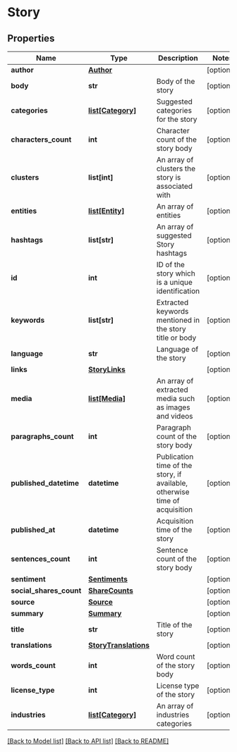 # Story

## Properties
Name | Type | Description | Notes
------------ | ------------- | ------------- | -------------
**author** | [**Author**](Author.md) |  | [optional] 
**body** | **str** | Body of the story | [optional] 
**categories** | [**list[Category]**](Category.md) | Suggested categories for the story | [optional] 
**characters_count** | **int** | Character count of the story body | [optional] 
**clusters** | **list[int]** | An array of clusters the story is associated with | [optional] 
**entities** | [**list[Entity]**](Entity.md) | An array of entities | [optional] 
**hashtags** | **list[str]** | An array of suggested Story hashtags | [optional] 
**id** | **int** | ID of the story which is a unique identification | [optional] 
**keywords** | **list[str]** | Extracted keywords mentioned in the story title or body | [optional] 
**language** | **str** | Language of the story | [optional] 
**links** | [**StoryLinks**](StoryLinks.md) |  | [optional] 
**media** | [**list[Media]**](Media.md) | An array of extracted media such as images and videos | [optional] 
**paragraphs_count** | **int** | Paragraph count of the story body | [optional] 
**published_datetime** | **datetime** | Publication time of the story, if available, otherwise time of acquisition | [optional] 
**published_at** | **datetime** | Acquisition time of the story | [optional] 
**sentences_count** | **int** | Sentence count of the story body | [optional] 
**sentiment** | [**Sentiments**](Sentiments.md) |  | [optional] 
**social_shares_count** | [**ShareCounts**](ShareCounts.md) |  | [optional] 
**source** | [**Source**](Source.md) |  | [optional] 
**summary** | [**Summary**](Summary.md) |  | [optional] 
**title** | **str** | Title of the story | [optional] 
**translations** | [**StoryTranslations**](StoryTranslations.md) |  | [optional] 
**words_count** | **int** | Word count of the story body | [optional] 
**license_type** | **int** | License type of the story | [optional] 
**industries** | [**list[Category]**](Category.md) | An array of industries categories | [optional] 

[[Back to Model list]](../README.md#documentation-for-models) [[Back to API list]](../README.md#documentation-for-api-endpoints) [[Back to README]](../README.md)


